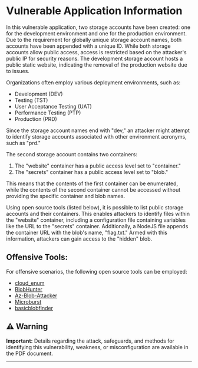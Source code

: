 # Vulnerable Application Information

In this vulnerable application, two storage accounts have been created: one for the development environment and one for the production environment. Due to the requirement for globally unique storage account names, both accounts have been appended with a unique ID. While both storage accounts allow public access, access is restricted based on the attacker's public IP for security reasons. The development storage account hosts a public static website, indicating the removal of the production website due to issues.

Organizations often employ various deployment environments, such as:
- Development (DEV)
- Testing (TST)
- User Acceptance Testing (UAT)
- Performance Testing (PTP)
- Production (PRD)

Since the storage account names end with "dev," an attacker might attempt to identify storage accounts associated with other environment acronyms, such as "prd."

The second storage account contains two containers:
1. The "website" container has a public access level set to "container."
2. The "secrets" container has a public access level set to "blob."

This means that the contents of the first container can be enumerated, while the contents of the second container cannot be accessed without providing the specific container and blob names.

Using open source tools (listed below), it is possible to list public storage accounts and their containers. This enables attackers to identify files within the "website" container, including a configuration file containing variables like the URL to the "secrets" container. Additionally, a NodeJS file appends the container URL with the blob's name, "flag.txt." Armed with this information, attackers can gain access to the "hidden" blob.

## Offensive Tools:

For offensive scenarios, the following open source tools can be employed:

- [cloud_enum](https://github.com/initstring/cloud_enum)
- [BlobHunter](https://github.com/cyberark/BlobHunter)
- [Az-Blob-Attacker](https://github.com/VitthalS/Az-Blob-Attacker)
- [Microburst](https://github.com/NetSPI/MicroBurst)
- [basicblobfinder](https://github.com/joswr1ght/basicblobfinder)


## ⚠️ Warning

**Important:** Details regarding the attack, safeguards, and methods for identifying this vulnerability, weakness, or misconfiguration are available in the PDF document.

---